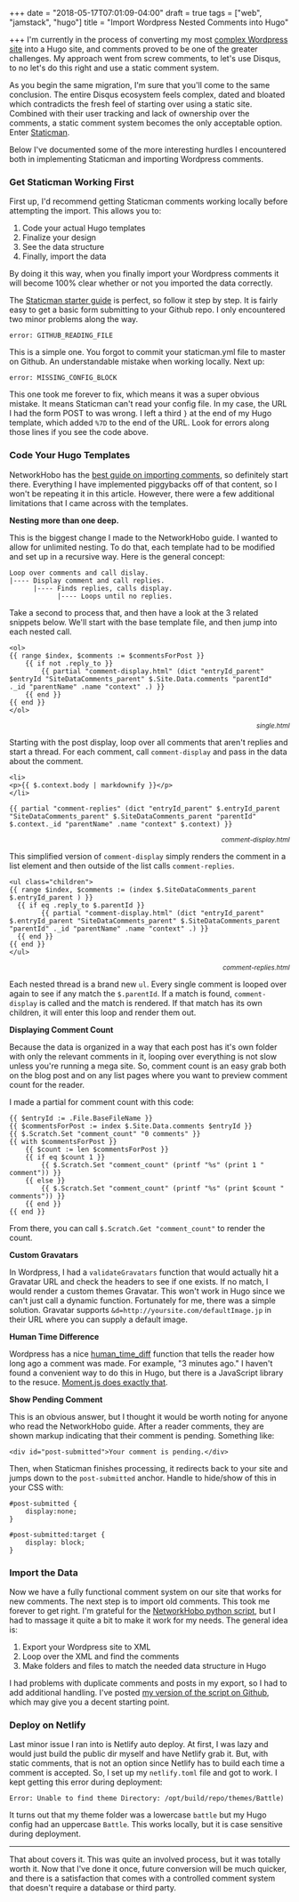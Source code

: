 +++
date = "2018-05-17T07:01:09-04:00"
draft = true
tags = ["web", "jamstack", "hugo"]
title = "Import Wordpress Nested Comments into Hugo"

+++
I'm currently in the process of converting my most [complex Wordpress site](http://battleofbrothers.com) into a Hugo site, and comments proved to be one of the greater challenges. My approach went from screw comments, to let's use Disqus, to no let's do this right and use a static comment system.

<!--more-->

As you begin the same migration, I'm sure that you'll come to the same conclusion. The entire Disqus ecosystem feels complex, dated and bloated which contradicts the fresh feel of starting over using a static site. Combined with their user tracking and lack of ownership over the comments, a static comment system becomes the only acceptable option. Enter [Staticman](https://staticman.net).

Below I've documented some of the more interesting hurdles I encountered both in implementing Staticman and importing Wordpress comments.

### Get Staticman Working First

First up, I'd recommend getting Staticman comments working locally before attempting the import. This allows you to:

1. Code your actual Hugo templates
2. Finalize your design
3. See the data structure
4. Finally, import the data

By doing it this way, when you finally import your Wordpress comments it will become 100% clear whether or not you imported the data correctly.

The [Staticman starter guide](https://staticman.net/docs/) is perfect, so follow it step by step. It is fairly easy to get a basic form submitting to your Github repo. I only encountered two minor problems along the way.

    error: GITHUB_READING_FILE

This is a simple one. You forgot to commit your staticman.yml file to master on Github. An understandable mistake when working locally. Next up:

    error: MISSING_CONFIG_BLOCK

This one took me forever to fix, which means it was a super obvious mistake. It means Staticman can't read your config file. In my case, the URL I had the form POST to was wrong. I left a third `}` at the end of my Hugo template, which added `%7D` to the end of the URL. Look for errors along those lines if you see the code above.

### Code Your Hugo Templates

NetworkHobo has the [best guide on importing comments](https://networkhobo.com/2017/12/30/hugo---staticman-nested-replies-and-e-mail-notifications/), so definitely start there. Everything I have implemented piggybacks off of that content, so I won't be repeating it in this article. However, there were a few additional limitations that I came across with the templates.

**Nesting more than one deep.**

This is the biggest change I made to the NetworkHobo guide. I wanted to allow for unlimited nesting. To do that, each template had to be modified and set up in a recursive way. Here is the general concept:

    Loop over comments and call dislay.
    |---- Display comment and call replies.
    	  |---- Finds replies, calls display.
    		    |---- Loops until no replies.

Take a second to process that, and then have a look at the 3 related snippets below. We'll start with the base template file, and then jump into each nested call.

    <ol>
    {{ range $index, $comments := $commentsForPost }}
        {{ if not .reply_to }}
            {{ partial "comment-display.html" (dict "entryId_parent" $entryId "SiteDataComments_parent" $.Site.Data.comments "parentId" ._id "parentName" .name "context" .) }} 
        {{ end }}
    {{ end }}
    </ol>

<p style="text-align:right"><small><i>single.html</i></small></p>

Starting with the post display, loop over all comments that aren't replies and start a thread. For each comment, call `comment-display` and pass in the data about the comment.

    <li>
    <p>{{ $.context.body | markdownify }}</p>
    </li>
    
    {{ partial "comment-replies" (dict "entryId_parent" $.entryId_parent "SiteDataComments_parent" $.SiteDataComments_parent "parentId" $.context._id "parentName" .name "context" $.context) }}

<p style="text-align:right"><small><I>comment-display.html</i></small></p>

This simplified version of `comment-display` simply renders the comment in a list element and then outside of the list calls `comment-replies`.

    <ul class="children">
    {{ range $index, $comments := (index $.SiteDataComments_parent $.entryId_parent ) }}
      {{ if eq .reply_to $.parentId }}
         	{{ partial "comment-display.html" (dict "entryId_parent" $.entryId_parent "SiteDataComments_parent" $.SiteDataComments_parent "parentId" ._id "parentName" .name "context" .) }} 
      {{ end }}
    {{ end }}
    </ul>

<p style="text-align:right"><small><I>comment-replies.html</i></small></p>

Each nested thread is a brand new `ul`. Every single comment is looped over again to see if any match the `$.parentId`. If a match is found, `comment-display` is called and the match is rendered. If that match has its own children, it will enter this loop and render them out.

**Displaying Comment Count**

Because the data is organized in a way that each post has it's own folder with only the relevant comments in it, looping over everything is not slow unless you're running a mega site. So, comment count is an easy grab both on the blog post and on any list pages where you want to preview comment count for the reader.

I made a partial for comment count with this code:

    {{ $entryId := .File.BaseFileName }}
    {{ $commentsForPost := index $.Site.Data.comments $entryId }}
    {{ $.Scratch.Set "comment_count" "0 comments" }}
    {{ with $commentsForPost }}
    	{{ $count := len $commentsForPost }}
    	{{ if eq $count 1 }}
    		{{ $.Scratch.Set "comment_count" (printf "%s" (print 1 " comment")) }}
    	{{ else }}
    		{{ $.Scratch.Set "comment_count" (printf "%s" (print $count " comments")) }}
    	{{ end }}
    {{ end }}

From there, you can call `$.Scratch.Get "comment_count"` to render the count.

**Custom Gravatars**

In Wordpress, I had a `validateGravatars` function that would actually hit a Gravatar URL and check the headers to see if one exists. If no match, I would render a custom themes Gravatar. This won't work in Hugo since we can't just call a dynamic function. Fortunately for me, there was a simple solution. Gravatar supports `&d=http://yoursite.com/defaultImage.jp` in their URL where you can supply a default image.

**Human Time Difference**

Wordpress has a nice [human_time_diff](https://codex.wordpress.org/Function_Reference/human_time_diff) function that tells the reader how long ago a comment was made. For example, "3 minutes ago." I haven't found a convenient way to do this in Hugo, but there is a JavaScript library to the resuce. [Moment.js does exactly that](http://momentjs.com).

**Show Pending Comment**

This is an obvious answer, but I thought it would be worth noting for anyone who read the NetworkHobo guide. After a reader comments, they are shown markup indicating that their comment is pending. Something like:

    <div id="post-submitted">Your comment is pending.</div>

Then, when Staticman finishes processing, it redirects back to your site and jumps down to the `post-submitted` anchor. Handle to hide/show of this in your CSS with:

    #post-submitted {
    	display:none;
    }
    
    #post-submitted:target {
    	display: block;
    }

### Import the Data

Now we have a fully functional comment system on our site that works for new comments. The next step is to import old comments. This took me forever to get right. I'm grateful for the [NetworkHobo python script](https://github.com/dancwilliams/wordpress_to_staticman_comments), but I had to massage it quite a bit to make it work for my needs. The general idea is:

1. Export your Wordpress site to XML
2. Loop over the XML and find the comments
3. Make folders and files to match the needed data structure in Hugo

I had problems with duplicate comments and posts in my export, so I had to add additional handling. I've posted [my version of the script on Github](https://gist.github.com/veeneck/cff15cb978993d40011e6800417ac110), which may give you a decent starting point.

### Deploy on Netlify

Last minor issue I ran into is Netlify auto deploy. At first, I was lazy and would just build the public dir myself and have Netlify grab it. But, with static comments, that is not an option since Netlify has to build each time a comment is accepted. So, I set up my `netlify.toml` file and got to work. I kept getting this error during deployment:

    Error: Unable to find theme Directory: /opt/build/repo/themes/Battle)

It turns out that my theme folder was a lowercase `battle` but my Hugo config had an uppercase `Battle`. This works locally, but it is case sensitive during deployment.

---

That about covers it. This was quite an involved process, but it was totally worth it. Now that I've done it once, future conversion will be much quicker, and there is a satisfaction that comes with a controlled comment system that doesn't require a database or third party.
